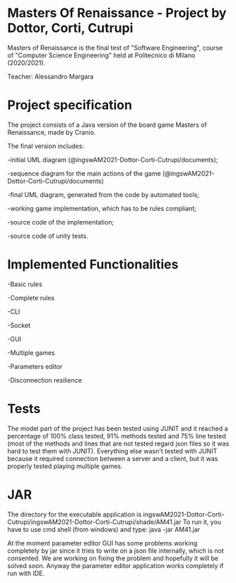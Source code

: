 # Masters Of Renaissance - Project by Dottor, Corti, Cutrupi
Masters of Renaissance is the final test of "Software Engineering", course of "Computer Science Engineering" held at Politecnico di Milano (2020/2021).

Teacher: Alessandro Margara

# Project specification
The project consists of a Java version of the board game Masters of Renaissance, made by Cranio.

The final version includes:

-initial UML diagram (@ingswAM2021-Dottor-Corti-Cutrupi/documents);

-sequence diagram for the main actions of the game (@ingswAM2021-Dottor-Corti-Cutrupi/documents)

-final UML diagram, generated from the code by automated tools;

-working game implementation, which has to be rules compliant;

-source code of the implementation;

-source code of unity tests.

# Implemented Functionalities

-Basic rules

-Complete rules

-CLI

-Socket

-GUI

-Multiple games

-Parameters editor

-Disconnection resilience

# Tests
The model part of the project has been tested using JUNIT and it reached a percentage of 100% class tested, 91% methods tested and 75% line tested (most of the methods and lines that are not tested regard json files so it was hard to test them with JUNIT). 
Everything else wasn't tested with JUNIT because it required connection between a server and a client, but it was properly tested playing multiple games.


# JAR
The directory for the executable application is ingswAM2021-Dottor-Corti-Cutrupi/ingswAM2021-Dottor-Corti-Cutrupi/shade/AM41.jar
To run it, you have to use cmd shell (from windows) and type: java -jar AM41.jar

At the moment parameter editor GUI has some problems working completely by jar since it tries to write on a json file internally, which is not consented. We are working on fixing the problem and hopefully it will be solved soon. Anyway the parameter editor application works completely if run with IDE.

